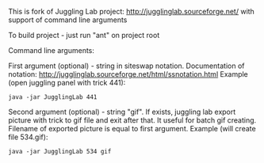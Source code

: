 This is fork of Juggling Lab project: http://jugglinglab.sourceforge.net/ with support of command line arguments

To build project - just run "ant" on project root

Command line arguments:

First argument  (optional) - string in siteswap notation. Documentation of notation: http://jugglinglab.sourceforge.net/html/ssnotation.html
Example (open juggling panel with trick 441):
```
java -jar JugglingLab 441
```
 
Second argument (optional) - string "gif". If exists, juggling lab export picture with trick to gif file and exit after that. It useful for batch gif creating. Filename of exported picture is equal to first argument.
Example (will create file 534.gif): 
```
java -jar JugglingLab 534 gif
```

